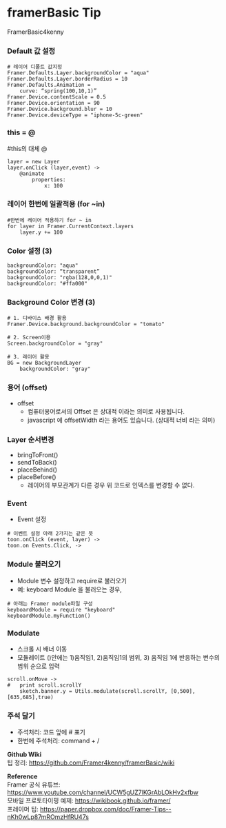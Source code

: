 # framerBasic Tip
FramerBasic4kenny

### Default 값 설정
```
# 레이어 디폴트 값지정
Framer.Defaults.Layer.backgroundColor = "aqua"
Framer.Defaults.Layer.borderRadius = 10
Framer.Defaults.Animation = 
	curve: “spring(100,10,1)”
Framer.Device.contentScale = 0.5
Framer.Device.orientation = 90
Framer.Device.background.blur = 10
Framer.Device.deviceType = "iphone-5c-green"
```

### this = @
#this의 대체 @
```
layer = new Layer
layer.onClick (layer,event) ->
	@animate
		properties:
			x: 100
```

### 레이어 한번에 일괄적용 (for ~in)
```
#한번에 레이어 적용하기 for ~ in
for layer in Framer.CurrentContext.layers
	layer.y += 100
```

### Color 설정 (3)
```
backgroundColor: "aqua"
backgroundColor: “transparent”
backgroundColor: "rgba(128,0,0,1)"
backgroundColor: "#ffa000"

```

### Background Color 변경 (3)
```
# 1. 디바이스 배경 활용
Framer.Device.background.backgroundColor = "tomato"

# 2. Screen이용
Screen.backgroundColor = "gray"

# 3. 레이어 활용
BG = new BackgroundLayer
	backgroundColor: "gray"
```

### 용어 (offset)
- offset
   - 컴퓨터용어로서의 Offset 은 상대적 이라는 의미로 사용됩니다.
   - javascript 에 offsetWidth 라는 용어도 있습니다. (상대적 너비 라는 의미)

### Layer 순서변경
- bringToFront()
- sendToBack()
- placeBehind()
- placeBefore()
	* 레이어의 부모관계가 다른 경우 위 코드로 인덱스를 변경할 수 없다.

### Event
- Event 설정
```
# 이벤트 설정 아래 2가지는 같은 뜻
toon.onClick (event, layer) ->
toon.on Events.Click, ->
```

### Module 불러오기
- Module 변수 설정하고 require로 불러오기
- 예: keyboard Module 을 불러오는 경우,
```
# 아래는 Framer module파일 구성
keyboardModule = require "keyboard"
keyboardModule.myFunction()
```

### Modulate 
- 스크롤 시 배너 이동
- 모듈레이트 ()안에는 1)움직임1, 2)움직임1의 범위, 3) 움직임 1에 반응하는 변수의 범위 순으로 입력
```
scroll.onMove -> 
# 	print scroll.scrollY
	sketch.banner.y = Utils.modulate(scroll.scrollY, [0,500],[635,685],true)  
```

### 주석 달기
- 주석처리: 코드 앞에 # 표기
- 한번에 주석처리: command + /

**Github Wiki** <br>
팁 정리: https://github.com/Framer4kenny/framerBasic/wiki
<br>

**Reference** <br>
Framer 공식 유튜브: https://www.youtube.com/channel/UCW5gUZ7lKGrAbLOkHv2xfbw <br>
모바일 프로토타이핑 예제: https://wikibook.github.io/framer/ <br>
프레이머 팁: https://paper.dropbox.com/doc/Framer-Tips--nKh0wLp87mROmzHfRU47s <br>
